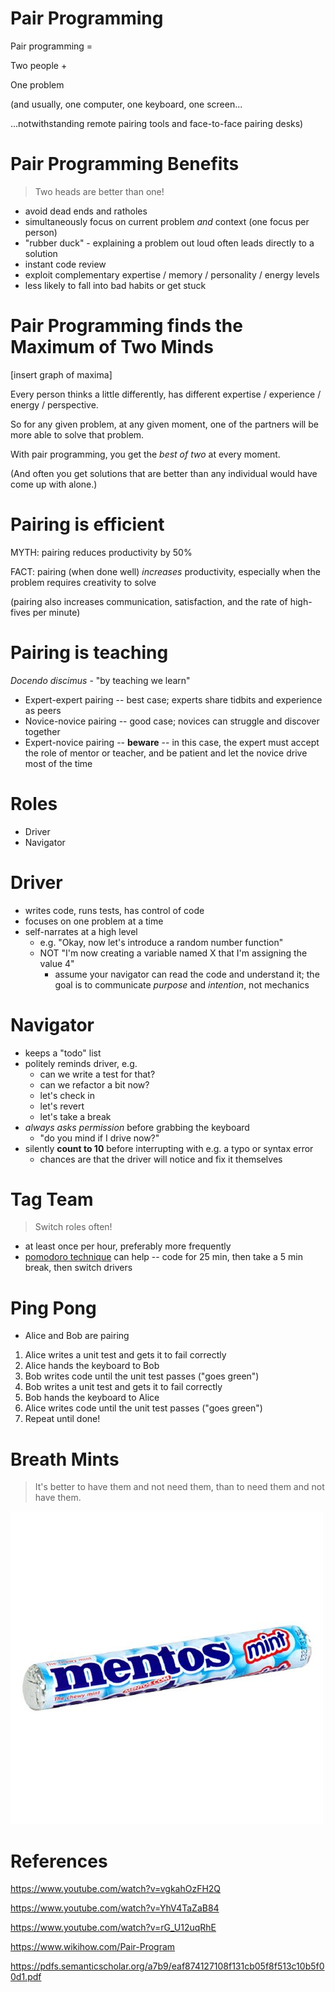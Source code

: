 # Pair Programming

Pair programming = 

Two people +

One problem

(and usually, one computer, one keyboard, one screen...

...notwithstanding remote pairing tools and face-to-face pairing desks)

# Pair Programming Benefits

> Two heads are better than one!

* avoid dead ends and ratholes
* simultaneously focus on current problem *and* context (one focus per person)
* "rubber duck" - explaining a problem out loud often leads directly to a solution
* instant code review
* exploit complementary expertise / memory / personality / energy levels
* less likely to fall into bad habits or get stuck

# Pair Programming finds the Maximum of Two Minds

[insert graph of maxima]

Every person thinks a little differently, has different expertise / experience / energy / perspective.

So for any given problem, at any given moment, one of the partners will be more able to solve that problem.

With pair programming, you get the *best of two* at every moment.

(And often you get solutions that are better than any individual would have come up with alone.)

# Pairing is efficient

MYTH: pairing reduces productivity by 50%

FACT: pairing (when done well) *increases* productivity, especially when the problem requires creativity to solve

(pairing also increases communication, satisfaction, and the rate of high-fives per minute)


# Pairing is teaching

_Docendo discimus_ - "by teaching we learn"
 
* Expert-expert pairing -- best case; experts share tidbits and experience as peers
* Novice-novice pairing -- good case; novices can struggle and discover together 
* Expert-novice pairing -- **beware** -- in this case, the expert must accept the role of mentor or teacher, and be patient and let the novice drive most of the time

# Roles

* Driver
* Navigator

# Driver

* writes code, runs tests, has control of code
* focuses on one problem at a time
* self-narrates at a high level
  * e.g. "Okay, now let's introduce a random number function"
  * NOT "I'm now creating a variable named X that I'm assigning the value 4"
    * assume your navigator can read the code and understand it; the goal is to communicate *purpose* and *intention*, not mechanics

# Navigator

* keeps a "todo" list
* politely reminds driver, e.g.
  * can we write a test for that?
  * can we refactor a bit now?
  * let's check in
  * let's revert
  * let's take a break
* *always asks permission* before grabbing the keyboard
  * "do you mind if I drive now?"
* silently **count to 10** before interrupting with e.g. a typo or syntax error
  * chances are that the driver will notice and fix it themselves 

# Tag Team

> Switch roles often!

* at least once per hour, preferably more frequently
* [pomodoro technique]() can help -- code for 25 min, then take a 5 min break, then switch drivers

# Ping Pong

* Alice and Bob are pairing

1. Alice writes a unit test and gets it to fail correctly
2. Alice hands the keyboard to Bob
3. Bob writes code until the unit test passes ("goes green")
4. Bob writes a unit test and gets it to fail correctly
5. Bob hands the keyboard to Alice
6. Alice writes code until the unit test passes ("goes green")
7. Repeat until done!

# Breath Mints

> It's better to have them and not need them, than to need them and not have them.

![mentos](mentos.jpg)

# References

https://www.youtube.com/watch?v=vgkahOzFH2Q

https://www.youtube.com/watch?v=YhV4TaZaB84

https://www.youtube.com/watch?v=rG_U12uqRhE

https://www.wikihow.com/Pair-Program

https://pdfs.semanticscholar.org/a7b9/eaf874127108f131cb05f8f513c10b5f00d1.pdf

